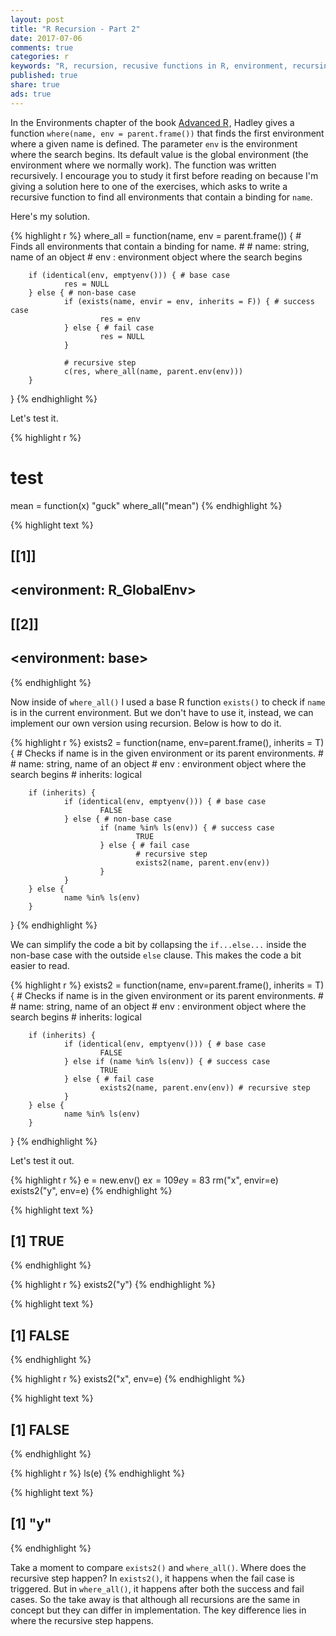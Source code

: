 ```yaml
---
layout: post
title: "R Recursion - Part 2"
date: 2017-07-06
comments: true
categories: r
keywords: "R, recursion, recusive functions in R, environment, recursing over environments in R, where(), exists(), tail recursion in R, recursion in R"
published: true
share: true
ads: true
---
```


In the Environments chapter of the book 
<a rel="nofollow" href="https://www.amazon.com/gp/product/1466586966/ref=as_li_tl?ie=UTF8&camp=1789&creative=9325&creativeASIN=1466586966&linkCode=as2&tag=cabaceo-20&linkId=2GDWMZSF4NX32QIO">Advanced R</a><img src="https://ir-na.amazon-adsystem.com/e/ir?t=cabaceo-20&l=as2&o=1&a=1466586966" width="1" height="1" border="0" alt="" style="border:none !important; margin:0px !important;" />, Hadley gives a function 
`where(name, env = parent.frame())` that finds the first environment where a given name is defined. The parameter `env` is the environment where the search begins. Its default value is the global environment (the environment where we normally work). The function was written recursively. I encourage you to study it first before reading on because I'm giving a solution here to one of the exercises, which asks to write a recursive function to find all environments that contain a binding for `name`. 

Here's my solution. 


{% highlight r %}
where_all = function(name, env = parent.frame()) {
        # Finds all environments that contain a binding for name.
        # 
        # name: string, name of an object
        # env : environment object where the search begins
        
        if (identical(env, emptyenv())) { # base case
                res = NULL
        } else { # non-base case
                if (exists(name, envir = env, inherits = F)) { # success case
                        res = env
                } else { # fail case
                        res = NULL
                }
                        
                # recursive step
                c(res, where_all(name, parent.env(env)))
        }
}
{% endhighlight %}

Let's test it.


{% highlight r %}
# test
mean = function(x) "guck"
where_all("mean")
{% endhighlight %}



{% highlight text %}
## [[1]]
## <environment: R_GlobalEnv>
## 
## [[2]]
## <environment: base>
{% endhighlight %}

Now inside of `where_all()` I used a base R function `exists()` to check if `name` is in the current environment. But we don't have to use it, instead, we can implement our own version using recursion. Below is how to do it.


{% highlight r %}
exists2 = function(name, env=parent.frame(), inherits = T) {
        # Checks if name is in the given environment or its parent environments.
        # 
        # name: string, name of an object
        # env : environment object where the search begins
        # inherits: logical

        if (inherits) {
                if (identical(env, emptyenv())) { # base case
                        FALSE
                } else { # non-base case
                        if (name %in% ls(env)) { # success case
                                TRUE
                        } else { # fail case
                                # recursive step
                                exists2(name, parent.env(env)) 
                        }
                }        
        } else {
                name %in% ls(env)
        }
}
{% endhighlight %}

We can simplify the code a bit by collapsing the `if...else...` inside the non-base case with the outside `else` clause. This makes the code a bit easier to read.


{% highlight r %}
exists2 = function(name, env=parent.frame(), inherits = T) {
        # Checks if name is in the given environment or its parent environments.
        # 
        # name: string, name of an object
        # env : environment object where the search begins
        # inherits: logical
        
        if (inherits) {
                if (identical(env, emptyenv())) { # base case
                        FALSE
                } else if (name %in% ls(env)) { # success case
                        TRUE
                } else { # fail case
                        exists2(name, parent.env(env)) # recursive step
                }
        } else {
                name %in% ls(env)
        }
}
{% endhighlight %}

Let's test it out.


{% highlight r %}
e = new.env()
e$x = 109
e$y = 83
rm("x", envir=e)
exists2("y", env=e)
{% endhighlight %}



{% highlight text %}
## [1] TRUE
{% endhighlight %}



{% highlight r %}
exists2("y")
{% endhighlight %}



{% highlight text %}
## [1] FALSE
{% endhighlight %}



{% highlight r %}
exists2("x", env=e)
{% endhighlight %}



{% highlight text %}
## [1] FALSE
{% endhighlight %}



{% highlight r %}
ls(e)
{% endhighlight %}



{% highlight text %}
## [1] "y"
{% endhighlight %}

Take a moment to compare `exists2()` and `where_all()`. Where does the recursive step happen? In `exists2()`, it happens when the fail case is triggered. But in `where_all()`, it happens after both the success and fail cases. So the take away is that although all recursions are the same in concept but they can differ in implementation. The key difference lies in where the recursive step happens.


